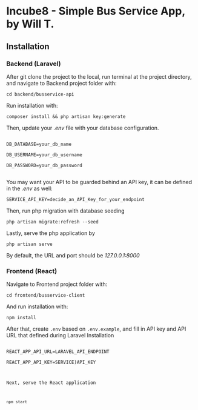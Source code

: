 # Incube8 - Simple Bus Service App, by Will T.

## Installation

### Backend (Laravel)
After git clone the project to the local, run terminal at the project directory, and navigate to Backend project folder with:

`cd backend/busservice-api`

Run installation with:

`composer install && php artisan key:generate`

Then, update your *.env* file with your database configuration. 

<code>
DB_DATABASE=your_db_name<br>
DB_USERNAME=your_db_username<br>
DB_PASSWORD=your_db_password<br>
</code>

You may want your API to be guarded behind an API key, it can be defined in the *.env* as well:

`SERVICE_API_KEY=decide_an_API_Key_for_your_endpoint`

Then, run php migration with database seeding 

`php artisan migrate:refresh --seed`

Lastly, serve the php application by 

`php artisan serve`

By default, the URL and port should be *127.0.0.1:8000*


### Frontend (React)
Navigate to Frontend project folder with:

`cd frontend/busservice-client`

And run installation with:

`npm install`

After that, create `.env` based on `.env.example`, and fill in API key and API URL that defined during Laravel Installation

<code>
REACT_APP_API_URL=LARAVEL_API_ENDPOINT<br>
REACT_APP_API_KEY=SERVICE)API_KEY<br>

Next, serve the React application

`npm start` 
